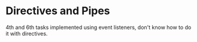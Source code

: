 # Directives and Pipes

4th and 6th tasks implemented using event listeners, don't know how to do it with directives.